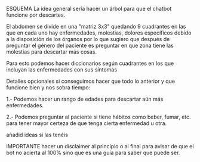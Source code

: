 ESQUEMA
La idea general sería hacer un árbol para que el chatbot funcione por descartes.


El abdomen se divide en una "matriz 3x3" quedando 9 cuadrantes en las que en cada uno hay enfermedades, molestias, dolores específicos debido a la disposición 
de los órganos por lo que sugiero que después de preguntar el género del paciente es preguntar en que zona tiene las molestias para descartar más cosas.

Para esto podemos hacer diccionarios según cuadrantes en los que incluyan las enfermedades con sus síntomas

Detalles opcionales si conseguimos hacer que todo lo anterior y que funcione bien y nos sobra tiempo:

1.- Podemos hacer un rango de edades para descartar aún más enfermedades.

2.- Podemos preguntar al paciente si tiene hábitos como beber, fumar, etc. para tener mayor certeza de que tenga cierta enfermedad u otra.

añadid ideas si las tenéis

IMPORTANTE hacer un disclaimer al principio o al final para avisar de que el bot no acierta al 100% sino que es una guía para saber que puede ser.
